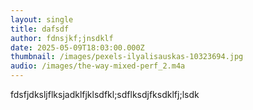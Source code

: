 ```yaml
---
layout: single
title: dafsdf
author: fdnsjkf;jnsdklf
date: 2025-05-09T18:03:00.000Z
thumbnail: /images/pexels-ilyalisauskas-10323694.jpg
audio: /images/the-way-mixed-perf_2.m4a
---
```

fdsfjdksljflksjadklfjklsdfkl;sdflksdjfksdklfj;lsdk
